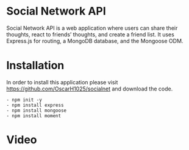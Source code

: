 # Social Network API
Social Network API is a web application where users can share their thoughts, react to friends’ thoughts, and create a friend list. It uses Express.js for routing, a MongoDB database, and the Mongoose ODM.


# Installation
In order to install this application please visit https://github.com/OscarH1025/socialnet and download the code.

    - npm init -y
    - npm install express
    - npm install mongoose
    - npm install moment

# Video



